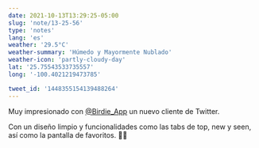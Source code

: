 ```yaml
---
date: 2021-10-13T13:29:25-05:00
slug: 'note/13-25-56'
type: 'notes'
lang: 'es'
weather: '29.5°C'
weather-summary: 'Húmedo y Mayormente Nublado'
weather-icon: 'partly-cloudy-day'
lat: '25.75543533735557'
long: '-100.4021219473785'

tweet_id: '1448355154139488264'
---
```

Muy impresionado con [@Birdie_App](https://twitter.com/@Birdie_App) un nuevo cliente de Twitter. 

Con un diseño limpio y funcionalidades como las tabs de top, new y seen, así como la pantalla de favoritos. 👏🏼
